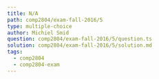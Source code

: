 ```yaml
---
title: N/A
path: comp2804/exam-fall-2016/5
type: multiple-choice
author: Michiel Smid
question: comp2804/exam-fall-2016/5/question.ts
solution: comp2804/exam-fall-2016/5/solution.md
tags:
  - comp2804
  - comp2804-exam
---
```

